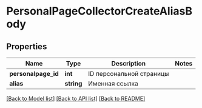 # PersonalPageCollectorCreateAliasBody

## Properties
Name | Type | Description | Notes
------------ | ------------- | ------------- | -------------
**personalpage_id** | **int** | ID персональной страницы | 
**alias** | **string** | Именная ссылка | 

[[Back to Model list]](../README.md#documentation-for-models) [[Back to API list]](../README.md#documentation-for-api-endpoints) [[Back to README]](../README.md)


